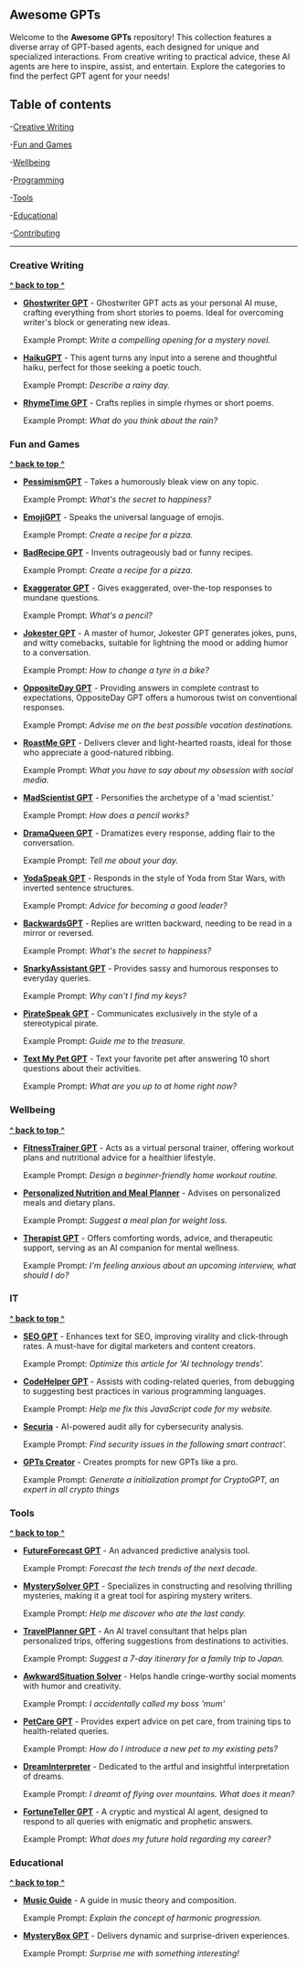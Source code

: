 ## Awesome GPTs

Welcome to the **Awesome GPTs** repository! This collection features a diverse array of GPT-based agents, each designed for unique and specialized interactions. From creative writing to practical advice, these AI agents are here to inspire, assist, and entertain. Explore the categories to find the perfect GPT agent for your needs!

  


## Table of contents
-[Creative Writing](#writing)

-[Fun and Games](#fun)

-[Wellbeing](#wellbeing)

-[Programming](#programming)

-[Tools](#tools)

-[Educational](#educational)

-[Contributing](#contributing)

   --------------------

### Creative Writing

**[^        back to top        ^](#awesome-gpts)**

- [**Ghostwriter GPT**](https://chat.openai.com/g/g-17jUoLCFS-ghostwriter-gpt) - Ghostwriter GPT acts as your personal AI muse, crafting everything from short stories to poems. Ideal for overcoming writer's block or generating new ideas.

	Example Prompt: *Write a compelling opening for a mystery novel.*

- [**HaikuGPT**](https://chat.openai.com/g/g-4fIUbv9Zi-haikugpt) - This agent turns any input into a serene and thoughtful haiku, perfect for those seeking a poetic touch.

	Example Prompt: *Describe a rainy day.*
  
- [**RhymeTime GPT**](https://chat.openai.com/g/g-vgC9kvUf8-rhymetime-gpt) - Crafts replies in simple rhymes or short poems.

	Example Prompt: *What do you think about the rain?*

### Fun and Games

**[^        back to top        ^](#awesome-gpts)**
  - [**PessimismGPT**](https://chat.openai.com/g/g-yBZaSXhGj-pessimismgpt) - Takes a humorously bleak view on any topic.

	Example Prompt: *What's the secret to happiness?*
- [**EmojiGPT**](https://chat.openai.com/g/g-KllHiehVO-emojigpt) - Speaks the universal language of emojis.

	Example Prompt: *Create a recipe for a pizza.*
- [**BadRecipe GPT**](https://chat.openai.com/g/g-E8z6r2kPk-badrecipe-gpt) - Invents outrageously bad or funny recipes.

	Example Prompt: *Create a recipe for a pizza.*
- [**Exaggerator GPT**](https://chat.openai.com/g/g-E46C1mfLr-exaggerator-gpt) - Gives exaggerated, over-the-top responses to mundane questions. 

	Example Prompt: *What's a pencil?*	
- [**Jokester GPT**](https://chat.openai.com/g/g-LdGAkFWrL-jokester-gpt) - A master of humor, Jokester GPT generates jokes, puns, and witty comebacks, suitable for lightning the mood or adding humor to a conversation.

	Example Prompt: *How to change a tyre in a bike?*

- [**OppositeDay GPT**](https://chat.openai.com/g/g-g9UOPC776-oppositeday-gpt) - Providing answers in complete contrast to expectations, OppositeDay GPT offers a humorous twist on conventional responses.

	Example Prompt: *Advise me on the best possible vacation destinations.*
  
- [**RoastMe GPT**](https://chat.openai.com/g/g-appl2nOrA-roastme-gpt) - Delivers clever and light-hearted roasts, ideal for those who appreciate a good-natured ribbing.

	Example Prompt: *What you have to say about my obsession with social media.*

- [**MadScientist GPT**](https://chat.openai.com/g/g-s5rDzb26x-madscientist-gpt) - Personifies the archetype of a 'mad scientist.'

	Example Prompt: *How does a pencil works?*
- [**DramaQueen GPT**](https://chat.openai.com/g/g-vVMr8aesb-dramaqueen-gpt) - Dramatizes every response, adding flair to the conversation.

	Example Prompt: *Tell me about your day.*
- [**YodaSpeak GPT**]( https://chat.openai.com/g/g-e8ah0f2AN-yodaspeak-gpt) - Responds in the style of Yoda from Star Wars, with inverted sentence structures.

	Example Prompt: *Advice for becoming a good leader?*

- [**BackwardsGPT**](https://chat.openai.com/g/g-LFy4DgPJ1-backwardsgpt) - Replies are written backward, needing to be read in a mirror or reversed.

	Example Prompt: *What's the secret to happiness?*	

- [**SnarkyAssistant GPT**](https://chat.openai.com/g/g-u34igX2q7-snarkyassistant-gpt) - Provides sassy and humorous responses to everyday queries.

	Example Prompt: *Why can't I find my keys?*


- [**PirateSpeak GPT**](https://chat.openai.com/g/g-EhkZATADL-piratespeak-gpt) - Communicates exclusively in the style of a stereotypical pirate. 

	Example Prompt: *Guide me to the treasure.*

- [**Text My Pet GPT**](https://chat.openai.com/g/g-2BvnZlI3R-text-my-pet) - Text your favorite pet after answering 10 short questions about their activities.

	Example Prompt: *What are you up to at home right now?*

### Wellbeing
**[^        back to top        ^](#awesome-gpts)**
  
- [**FitnessTrainer GPT**](https://chat.openai.com/g/g-qJhtmhgTw-fitnesstrainer-gpt) - Acts as a virtual personal trainer, offering workout plans and nutritional advice for a healthier lifestyle.

	Example Prompt: *Design a beginner-friendly home workout routine.*

- [**Personalized Nutrition and Meal Planner**](https://chat.openai.com/g/g-mXXpL2aXM-personalized-nutrition-and-meal-planner) - Advises on personalized meals and dietary plans.

	Example Prompt: *Suggest a meal plan for weight loss.*	
- [**Therapist GPT**](https://chat.openai.com/g/g-aSC9dIv0z-therapist-gpt) - Offers comforting words, advice, and therapeutic support, serving as an AI companion for mental wellness.

	Example Prompt: *I'm feeling anxious about an upcoming interview, what should I do?*	
### IT
**[^        back to top        ^](#awesome-gpts)**	

- [**SEO GPT**](https://chat.openai.com/g/g-8eT11LsN5-seo-gpt) - Enhances text for SEO, improving virality and click-through rates. A must-have for digital marketers and content creators.

	Example Prompt: *Optimize this article for 'AI technology trends'.* 
- [**CodeHelper GPT**](https://chat.openai.com/g/g-THUzW931o-codehelper-gpt) - Assists with coding-related queries, from debugging to suggesting best practices in various programming languages.

	Example Prompt: *Help me fix this JavaScript code for my website.*

- [**Securia**](https://chat.openai.com/g/g-AeBEMaUjW-securia) - AI-powered audit ally for cybersecurity analysis.

	Example Prompt: *Find security issues in the following smart contract'.*	
	
- [**GPTs Creator**](https://chat.openai.com/g/g-DpJIRI5f2-gpts-creator) - Creates prompts for new GPTs like a pro.

	Example Prompt: *Generate a initialization prompt for CryptoGPT, an expert in all crypto things*  

### Tools
**[^        back to top        ^](#awesome-gpts)**
    
- [**FutureForecast GPT**](https://chat.openai.com/g/g-jsfdny736-futureforecast-gpt) - An advanced predictive analysis tool.

	Example Prompt: *Forecast the tech trends of the next decade.*
- [**MysterySolver GPT**](https://chat.openai.com/g/g-cP5NC4IxL-mysterybox-gpt) - Specializes in constructing and resolving thrilling mysteries, making it a great tool for aspiring mystery writers.

	Example Prompt: *Help me discover who ate the last candy.*		
- [**TravelPlanner GPT**](https://chat.openai.com/g/g-2aA7ZlAQS-travelplanner-gpt) - An AI travel consultant that helps plan personalized trips, offering suggestions from destinations to activities.

	Example Prompt: *Suggest a 7-day itinerary for a family trip to Japan.*
 - [**AwkwardSituation Solver**](https://chat.openai.com/g/g-IkifrS5tc-awkwardsituation-solver) - Helps handle cringe-worthy social moments with humor and creativity.

	Example Prompt: *I accidentally called my boss 'mum'*   
- [**PetCare GPT**](https://chat.openai.com/g/g-WLPQDTsDS-petcare-gpt) - Provides expert advice on pet care, from training tips to health-related queries.

	Example Prompt: *How do I introduce a new pet to my existing pets?*
  
- [**DreamInterpreter**](https://chat.openai.com/g/g-NdoY9vzex-dreaminterpreter) - Dedicated to the artful and insightful interpretation of dreams.

	Example Prompt: *I dreamt of flying over mountains. What does it mean?*

  

- [**FortuneTeller GPT**](https://chat.openai.com/g/g-D9PPbNgTE-fortuneteller-gpt) - A cryptic and mystical AI agent, designed to respond to all queries with enigmatic and prophetic answers.

	Example Prompt: *What does my future hold regarding my career?*
	


### Educational

**[^        back to top        ^](#awesome-gpts)**

- [**Music Guide**](https://chat.openai.com/g/g-XxVecndas-music-guide) - A guide in music theory and composition. 

	Example Prompt: *Explain the concept of harmonic progression.*

- [**MysteryBox GPT**](https://chat.openai.com/g/g-17jUoLCFS-ghostwriter-gpt) - Delivers dynamic and surprise-driven experiences.

	Example Prompt: *Surprise me with something interesting!*












